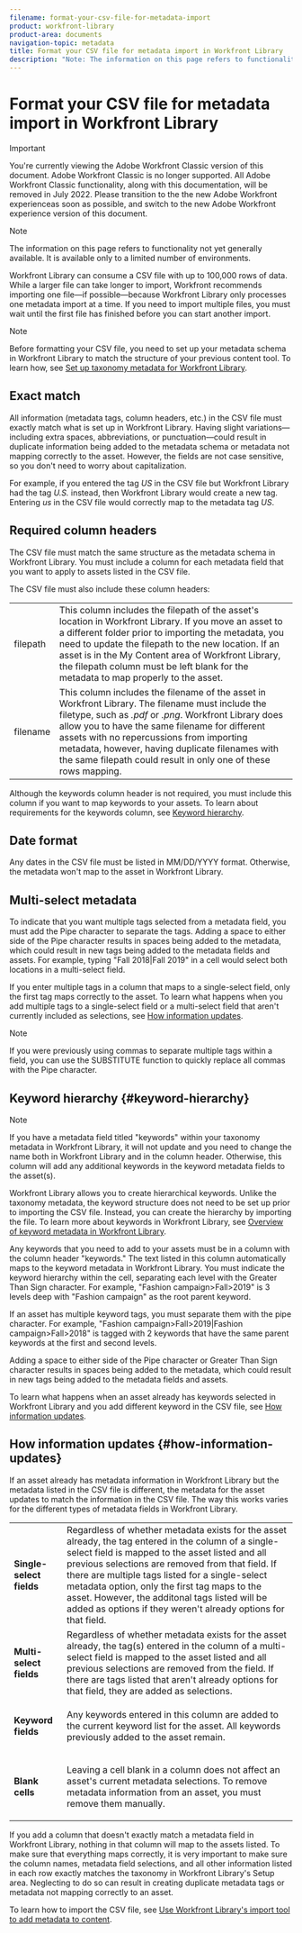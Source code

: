 ```yaml
---
filename: format-your-csv-file-for-metadata-import
product: workfront-library
product-area: documents
navigation-topic: metadata
title: Format your CSV file for metadata import in Workfront Library
description: "Note: The information on this page refers to functionality not yet generally available. It is available only to a limited number of environments."
---
```


# Format your CSV file for metadata import in Workfront Library

>[!IMPORTANT]
>
>You're currently viewing the Adobe Workfront Classic version of this document. Adobe Workfront Classic is no longer supported. All Adobe Workfront Classic functionality, along with this documentation, will be removed in July 2022. Please transition to the the new Adobe Workfront experienceas soon as possible, and switch to the new Adobe Workfront experience version of this document.

>[!NOTE]
>
>The information on this page refers to functionality not yet generally available. It is available only to a limited number of environments.

Workfront Library can consume a CSV file with up to 100,000 rows of data. While a larger file can take longer to import, Workfront recommends importing one file—if possible—because Workfront Library only processes one metadata import at a time. If you need to import multiple files, you must wait until the first file has finished before you can start another import.

>[!NOTE]
>
>Before formatting your CSV file, you need to set up your metadata schema in Workfront Library to match the structure of your previous content tool. To learn how, see [Set up taxonomy metadata for Workfront Library](../../../workfront-library/administration-and-setup/metadata/set-up-taxonomy-metadata.md).

## Exact match

All information (metadata tags, column headers, etc.) in the CSV file must exactly match what is set up in Workfront Library. Having slight variations—including extra spaces, abbreviations, or punctuation—could result in duplicate information being added to the metadata schema or metadata not mapping correctly to the asset. However, the fields are not case sensitive, so you don't need to worry about capitalization.

For example, if you entered the tag *US* in the CSV file but Workfront Library had the tag *U.S.* instead, then Workfront Library would create a new tag. Entering *us* in the CSV file would correctly map to the metadata tag *US*.

## Required column headers

The CSV file must match the same structure as the metadata schema in Workfront Library. You must include a column for each metadata field that you want to apply to assets listed in the CSV file.

The CSV file must also include these column headers:

<table> 
 <col> 
 <col> 
 <tbody> 
  <tr> 
   <td role="rowheader"> <p>filepath</p> </td> 
   <td>This column includes the filepath of the asset's location in Workfront Library. If you move an asset to a different folder prior to importing the metadata, you need to update the filepath to the new location. If an asset is in the My Content area of Workfront Library, the filepath column must be left blank for the metadata to map properly to the asset.</td> 
  </tr> 
  <tr> 
   <td role="rowheader"> <p>filename</p> </td> 
   <td>This column includes the filename of the asset in Workfront Library. The filename must include the filetype, such as <i>.pdf</i> or <i>.png</i>. Workfront Library does allow you to have the same filename for different assets with no repercussions from importing metadata, however, having duplicate filenames with the same filepath could result in only one of these rows mapping.</td> 
  </tr> 
 </tbody> 
</table>

Although the keywords column header is not required, you must include this column if you want to map keywords to your assets. To learn about requirements for the keywords column, see [Keyword hierarchy](#keyword-hierarchy).

## Date format

Any dates in the CSV file must be listed in MM/DD/YYYY format. Otherwise, the metadata won't map to the asset in Workfront Library.

## Multi-select metadata

To indicate that you want multiple tags selected from a metadata field, you must add the Pipe character to separate the tags. Adding a space to either side of the Pipe character results in spaces being added to the metadata, which could result in new tags being added to the metadata fields and assets. For example, typing "Fall 2018|Fall 2019" in a cell would select both locations in a multi-select field.

If you enter multiple tags in a column that maps to a single-select field, only the first tag maps correctly to the asset. To learn what happens when you add multiple tags to a single-select field or a multi-select field that aren't currently included as selections, see [How information updates](#how-information-updates).

>[!NOTE]
>
>If you were previously using commas to separate multiple tags within a field, you can use the SUBSTITUTE function to quickly replace all commas with the Pipe character.

## Keyword hierarchy {#keyword-hierarchy}

>[!NOTE]
>
>If you have a metadata field titled "keywords" within your taxonomy metadata in Workfront Library, it will not update and you need to change the name both in Workfront Library and in the column header. Otherwise, this column will add any additional keywords in the keyword metadata fields to the asset(s).

Workfront Library allows you to create hierarchical keywords. Unlike the taxonomy metadata, the keyword structure does not need to be set up prior to importing the CSV file. Instead, you can create the hierarchy by importing the file. To learn more about keywords in Workfront Library, see [Overview of keyword metadata in Workfront Library](../../../workfront-library/administration-and-setup/metadata/keyword-metadata-overview.md).

Any keywords that you need to add to your assets must be in a column with the column header "keywords." The text listed in this column automatically maps to the keyword metadata in Workfront Library. You must indicate the keyword hierarchy within the cell, separating each level with the Greater Than Sign character. For example, "Fashion campaign>Fall>2019" is 3 levels deep with "Fashion campaign" as the root parent keyword.

If an asset has multiple keyword tags, you must separate them with the pipe character. For example, "Fashion campaign>Fall>2019|Fashion campaign>Fall>2018" is tagged with 2 keywords that have the same parent keywords at the first and second levels.

Adding a space to either side of the Pipe character or Greater Than Sign character results in spaces being added to the metadata, which could result in new tags being added to the metadata fields and assets.

To learn what happens when an asset already has keywords selected in Workfront Library and you add different keyword in the CSV file, see [How information updates](#how-information-updates).

## How information updates {#how-information-updates}

If an asset already has metadata information in Workfront Library but the metadata listed in the CSV file is different, the metadata for the asset updates to match the information in the CSV file. The way this works varies for the different types of metadata fields in Workfront Library.

<table> 
 <col> 
 <col> 
 <tbody> 
  <tr> 
   <td role="rowheader"> <p><strong>Single-select fields</strong> </p> </td> 
   <td>Regardless of whether metadata exists for the asset already, the tag entered in the column of a single-select field is mapped to the asset listed and all previous selections are removed from that field. If there are multiple tags listed for a single-select metadata option, only the first tag maps to the asset. However, the additonal tags listed will be added as options if they weren't already options for that field.</td> 
  </tr> 
  <tr> 
   <td role="rowheader"> <p><strong>Multi-select fields</strong> </p> </td> 
   <td>Regardless of whether metadata exists for the asset already, the tag(s) entered in the column of a multi-select field is mapped to the asset listed and all previous selections are removed from the field. If there are tags listed that aren't already options for that field, they are added as selections.</td> 
  </tr> 
  <tr> 
   <td role="rowheader"><strong>Keyword fields</strong> </td> 
   <td> <p>Any keywords entered in this column are added to the current keyword list for the asset. All keywords previously added to the asset remain.</p> </td> 
  </tr> 
  <tr> 
   <td role="rowheader"><strong>Blank cells</strong> </td> 
   <td> <p><span style="font-weight: normal;">Leaving a cell blank in a column does not affect an asset's current metadata selections. To remove metadata information from an asset, you must remove them manually.</span> </p> </td> 
  </tr> 
 </tbody> 
</table>

If you add a column that doesn't exactly match a metadata field in Workfront Library, nothing in that column will map to the assets listed. To make sure that everything maps correctly, it is very important to make sure the column names, metadata field selections, and all other information listed in each row exactly matches the taxonomy in Workfront Library's Setup area. Neglecting to do so can result in creating duplicate metadata tags or metadata not mapping correctly to an asset.

To learn how to import the CSV&nbsp;file, see [Use Workfront Library's import tool to add metadata to content](../../../workfront-library/administration-and-setup/metadata/import-metadata-for-content.md).
